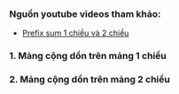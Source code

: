 ### Nguồn youtube videos tham khảo:
* [Prefix sum 1 chiều và 2 chiều](https://www.youtube.com/watch?v=KxQkpu842rc&t=10s&ab_channel=28tech)
### 1. Mảng cộng dồn trên mảng 1 chiều
### 2. Mảng cộng dồn trên mảng 2 chiều
